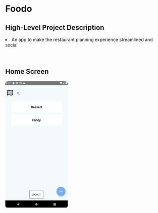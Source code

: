 # Foodo

<h2>High-Level Project Description</h2>
<li>An app to make the restaurant planning experience streamlined and social</li>
<br></br>

<h2>Home Screen</h2>
<img height="400" src='demo/home_screen.png'></img>
